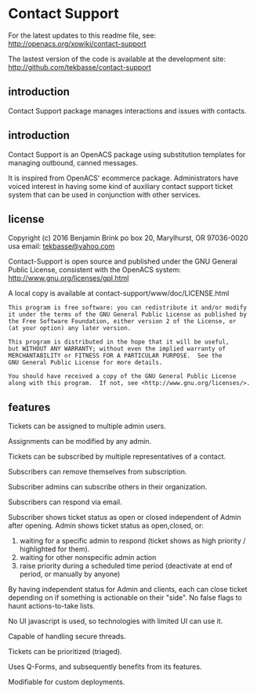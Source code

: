 Contact Support
================

For the latest updates to this readme file, see: http://openacs.org/xowiki/contact-support

The lastest version of the code is available at the development site:
 http://github.com/tekbasse/contact-support

introduction
------------

Contact Support package manages interactions and issues with contacts.


introduction
------------

Contact Support is an OpenACS package using substitution templates for
managing outbound, canned messages.

It is inspired from OpenACS' ecommerce package. Administrators
 have voiced interest in having some kind of auxiliary contact support
 ticket system that can be used in conjunction with other services.

license
-------
Copyright (c) 2016 Benjamin Brink
po box 20, Marylhurst, OR 97036-0020 usa
email: tekbasse@yahoo.com

Contact-Support is open source and published under the GNU General Public License, 
consistent with the OpenACS system: http://www.gnu.org/licenses/gpl.html

A local copy is available at contact-support/www/doc/LICENSE.html

    This program is free software: you can redistribute it and/or modify
    it under the terms of the GNU General Public License as published by
    the Free Software Foundation, either version 2 of the License, or
    (at your option) any later version.

    This program is distributed in the hope that it will be useful,
    but WITHOUT ANY WARRANTY; without even the implied warranty of
    MERCHANTABILITY or FITNESS FOR A PARTICULAR PURPOSE.  See the
    GNU General Public License for more details.

    You should have received a copy of the GNU General Public License
    along with this program.  If not, see <http://www.gnu.org/licenses/>.

features
--------

Tickets can be assigned to multiple admin users.

Assignments can be modified by any admin.

Tickets can be subscribed by multiple representatives of a contact.

Subscribers can remove themselves from subscription.

Subscriber admins can subscribe others in their organization.

Subscribers can respond via email.

Subscriber shows ticket status as open or closed independent of Admin after opening.
Admin shows ticket status as open,closed, or:
1.   waiting for a specific admin to respond (ticket shows as high priority / highlighted for them).
2.   waiting for other nonspecific admin action
3.   raise priority during a scheduled time period (deactivate at end of period, or manually by anyone)

By having independent status for Admin and clients, 
each can close ticket depending on if something is actionable on their "side".
No false flags to haunt actions-to-take lists.

No UI javascript is used, so technologies with limited UI can use it.

Capable of handling secure threads.

Tickets can be prioritized (triaged).

Uses Q-Forms, and subsequently benefits from its features.

Modifiable for custom deployments.






